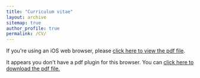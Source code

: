 ```yaml
---
title: "Curriculum vitae"
layout: archive
sitemap: true
author_profile: true
permalink: /CV/
---
```


If you're using an iOS web browser, please [click here to view the pdf file](/assets/documents/CVWebsite.pdf).

<object data="/assets/documents/CVWebsite.pdf" type="application/pdf" width="100%" height="70px"> 
  <p>It appears you don't have a pdf plugin for this browser.
  You can <a href="/assets/documents/CVWebsite.pdf">click here to
  download the pdf file.</a></p>  
</object>
